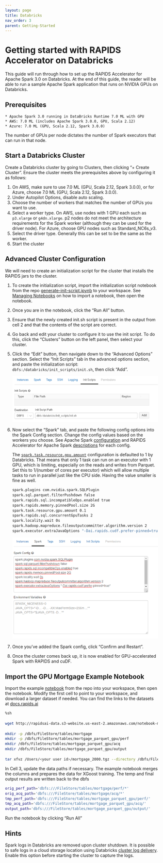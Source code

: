 ```yaml
---
layout: page
title: Databricks
nav_order: 3
parent: Getting-Started
---
```


# Getting started with RAPIDS Accelerator on Databricks
This guide will run through how to set up the RAPIDS Accelerator for Apache Spark 3.0 on Databricks.  At the end of this guide, the reader will be able to run a sample Apache Spark application that runs on NVIDIA GPUs on Databricks.

## Prerequisites
    * Apache Spark 3.0 running in DataBricks Runtime 7.0 ML with GPU 
    * AWS: 7.0 ML (includes Apache Spark 3.0.0, GPU, Scala 2.12)
    * Azure: 7.0 ML (GPU, Scala 2.12, Spark 3.0.0)

The number of GPUs per node dictates the number of Spark executors that can run in that node.

## Start a Databricks Cluster
Create a Databricks cluster by going to Clusters, then clicking “+ Create Cluster”. Ensure the cluster meets the prerequisites above by configuring it as follows:
1. On AWS, make sure to use 7.0 ML (GPU, Scala 2.12, Spark 3.0.0), or for Azure, choose 7.0 ML (GPU, Scala 2.12, Spark 3.0.0).
2. Under Autopilot Options, disable auto scaling.
3. Choose the number of workers that matches the number of GPUs you want to use.
4. Select a worker type.  On AWS, use nodes with 1 GPU each such as `p3.xlarge` or `g4dn.xlarge`.  p2 nodes do not meet the architecture requirements for the Spark worker (although they can be used for the driver node).  For Azure, choose GPU nodes such as Standard_NC6s_v3. 
5. Select the driver type. Generally this can be set to be the same as the worker.
6. Start the cluster

## Advanced Cluster Configuration

We will need to create an initialization script for the cluster that installs the RAPIDS jars to the cluster.

1. To create the initialization script, import the initialization script notebook from the repo [generate-init-script.ipynb](../demo/Databricks/generate-init-script.ipynb) to your workspace. See [Managing Notebooks](https://docs.databricks.com/notebooks/notebooks-manage.html#id2) on how to import a notebook, then open the notebook.
2. Once you are in the notebook, click the “Run All” button.
3. Ensure that the newly created init.sh script is present in the output from cell 2 and that the contents of the script are correct.
4. Go back and edit your cluster to configure it to use the init script.  To do this, click the “Clusters” button on the left panel, then select your cluster.
5. Click the “Edit” button, then navigate down to the “Advanced Options” section.  Select the “Init Scripts” tab in the advanced options section, and paste the initialization script: `dbfs:/databricks/init_scripts/init.sh`, then click “Add”. 

    ![Init Script](../img/initscript.png)

6. Now select the “Spark” tab, and paste the following config options into the Spark Config section.  Change the config values based on the workers you choose.  See Apache Spark [configuration](https://spark.apache.org/docs/latest/configuration.html) and RAPIDS Accelerator for Apache Spark [descriptions](../configs) for each config. 

    The [`spark.task.resource.gpu.amount`](https://spark.apache.org/docs/latest/configuration.html#scheduling) configuration is defaulted to 1 by Databricks. That means that only 1 task can run on an executor with 1 GPU, which is limiting, especially on the reads and writes from Parquet.  Set this to 1/(number of cores per executor) which will allow multiple tasks to run in parallel just like the CPU side.  Having the value smaller is fine as well. 

    ```bash
    spark.plugins com.nvidia.spark.SQLPlugin
    spark.sql.parquet.filterPushdown false
    spark.rapids.sql.incompatibleOps.enabled true
    spark.rapids.memory.pinnedPool.size 2G
    spark.task.resource.gpu.amount 0.1
    spark.rapids.sql.concurrentGpuTasks 2
    spark.locality.wait 0s
    spark.hadoop.mapreduce.fileoutputcommitter.algorithm.version 2
    spark.executor.extraJavaOptions "-Dai.rapids.cudf.prefer-pinned=true"
    ```

    ![Spark Config](../img/sparkconfig.png)

7. Once you’ve added the Spark config, click “Confirm and Restart”.
8. Once the cluster comes back up, it is now enabled for GPU-accelerated Spark with RAPIDS and cuDF.

## Import the GPU Mortgage Example Notebook
Import the example [notebook](../demo/gpu-mortgage_accelerated.ipynb) from the repo into your workspace, then open the notebook.
Modify the first cell to point to your workspace, and download a larger dataset if needed. You can find the links to the datasets at [docs.rapids.ai](https://docs.rapids.ai/datasets/mortgage-data)

```bash
%sh
 
wget http://rapidsai-data.s3-website.us-east-2.amazonaws.com/notebook-mortgage-data/mortgage_2000.tgz -P /Users/<your user id>/
 
mkdir -p /dbfs/FileStore/tables/mortgage
mkdir -p /dbfs/FileStore/tables/mortgage_parquet_gpu/perf
mkdir /dbfs/FileStore/tables/mortgage_parquet_gpu/acq
mkdir /dbfs/FileStore/tables/mortgage_parquet_gpu/output
 
tar xfvz /Users/<your user id>/mortgage_2000.tgz --directory /dbfs/FileStore/tables/mortgage
```

In Cell 3, update the data paths if necessary. The example notebook merges the columns and prepares the data for XGoost training. The temp and final output results are written back to the dbfs
```bash
orig_perf_path='dbfs:///FileStore/tables/mortgage/perf/*'
orig_acq_path='dbfs:///FileStore/tables/mortgage/acq/*'
tmp_perf_path='dbfs:///FileStore/tables/mortgage_parquet_gpu/perf/'
tmp_acq_path='dbfs:///FileStore/tables/mortgage_parquet_gpu/acq/'
output_path='dbfs:///FileStore/tables/mortgage_parquet_gpu/output/'
```
Run the notebook by clicking “Run All”

## Hints
Spark logs in Databricks are removed upon cluster shutdown.  It is possible to safe logs in a cloud storage location using Databricks [cluster log delivery](https://docs.databricks.com/clusters/configure.html#cluster-log-delivery-1).  Enable this option before starting the cluster to capture the logs.  
